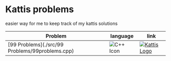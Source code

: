 
# Kattis problems

easier way for me to keep track of my kattis solutions

Problem | language | link
--- | --- | ---
[99 Problems](./src/99 Problems/99problems.cpp) | ![C++ Icon](https://img.icons8.com/ios-filled/50/000000/c-plus-plus-logo.png) | [![Kattis Logo](https://archive.org/download/medium_202201/medium.png)](https://open.kattis.com/problems/99problems)



